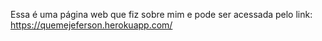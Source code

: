 Essa é uma página web que fiz sobre mim e pode ser acessada pelo link: https://quemejeferson.herokuapp.com/
